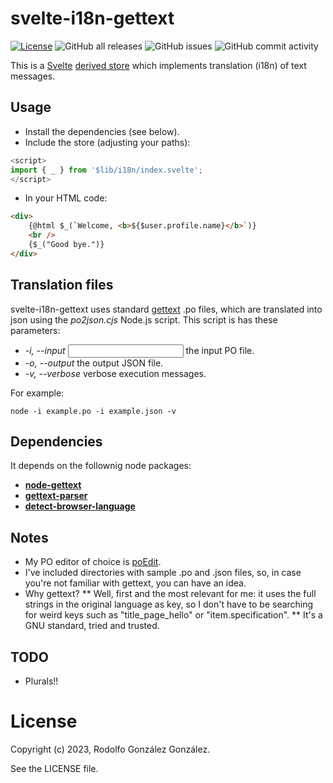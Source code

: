 # svelte-i18n-gettext

[![License](https://img.shields.io/badge/License-BSD_3--Clause-blue.svg)](https://opensource.org/licenses/BSD-3-Clause)
![GitHub all releases](https://img.shields.io/github/downloads/rgglez/svelte-i18n-gettext/total) 
![GitHub issues](https://img.shields.io/github/issues/rgglez/svelte-i18n-gettext) 
![GitHub commit activity](https://img.shields.io/github/commit-activity/y/rgglez/svelte-i18n-gettext)

This is a [Svelte](https://svelte.dev/) [derived store](https://learn.svelte.dev/tutorial/derived-stores) which implements translation (i18n) of text messages.

## Usage

* Install the dependencies (see below).
* Include the store (adjusting your paths):

```javascript
<script>
import { _ } from '$lib/i18n/index.svelte';
</script>
```

* In your HTML code:

```html
<div>
    {@html $_(`Welcome, <b>${$user.profile.name}</b>`)}
    <br />
    {$_("Good bye.")}
</div>
```

## Translation files

svelte-i18n-gettext uses standard [gettext](https://www.gnu.org/software/gettext/) .po files, which are translated into json using the *po2json.cjs* Node.js script. This script is has these parameters:

* *-i, --input <input>* the input PO file.
* *-o, --output <output>* the output JSON file.
* *-v, --verbose* verbose execution messages.

For example:

```
node -i example.po -i example.json -v
```

## Dependencies

It depends on the follownig node packages:

* **[node-gettext](https://www.npmjs.com/package/node-gettext)**
* **[gettext-parser](https://www.npmjs.com/package/gettext-parser)**
* **[detect-browser-language](https://www.npmjs.com/package/detect-browser-language)**

## Notes

* My PO editor of choice is [poEdit](https://poedit.net/).
* I've included directories with sample .po and .json files, so, in case you're not familiar with gettext, you can have an idea.
* Why gettext? 
  ** Well, first and the most relevant for me: it uses the full strings in the original language as key, so I don't have to be searching for weird keys such as "title_page_hello" or "item.specification".
  ** It's a GNU standard, tried and trusted.
  
 ## TODO
 
 * Plurals!! 
 
 # License
 
 Copyright (c) 2023, Rodolfo González González.
 
 See the LICENSE file.

